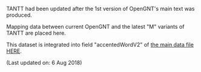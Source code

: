 TANTT had been updated after the 1st version of OpenGNT's main text was produced.  

Mapping data between current OpenGNT and the latest "M" variants of TANTT are placed here.  

This dataset is integrated into field "accentedWordV2" of <a href='https://github.com/eliranwong/OpenGNT/blob/master/OpenGNT.csv.zip'>the main data file HERE</a>.

(Last updated on: 6 Aug 2018)
